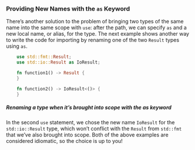 ### Providing New Names with the `as` Keyword

There’s another solution to the problem of bringing two types of the same name into the same scope with `use`: after the path, we can specify `as` and a new local name, or alias, for the type. The next example shows another way to write the code for importing by renaming one of the two `Result` types using `as`.

```rust
    use std::fmt::Result;
    use std::io::Result as IoResult;

    fn function1() -> Result {
    }

    fn function2() -> IoResult<()> {
    }
```

##### Renaming a type when it’s brought into scope with the as keyword

In the second `use` statement, we chose the new name `IoResult` for the `std::io::Result` type, which won’t conflict with the `Result` from `std::fmt` that we’ve also brought into scope. Both of the above examples are considered idiomatic, so the choice is up to you!